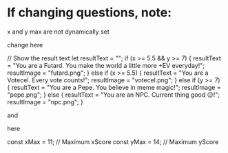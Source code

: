 # If changing questions, note:
x and y max are not dynamically set 

change here

  // Show the result text
  let resultText = "";
  if (x >= 5.5 && y >= 7) {
    resultText = "You are a Futard. You make the world a little more +EV everyday!";
    resultImage = "futard.png";
  } else if (x >= 5.5) {
    resultText = "You are a Votecel. Every vote counts!";
    resultImage = "votecel.png";
  } else if (y >= 7) {
    resultText = "You are a Pepe. You believe in meme magic!";
    resultImage = "pepe.png";
  } else {
    resultText = "You are an NPC. Current thing good 😉!";
    resultImage = "npc.png";
  }
  
and

here 

  const xMax = 11; // Maximum xScore
  const yMax = 14; // Maximum yScore